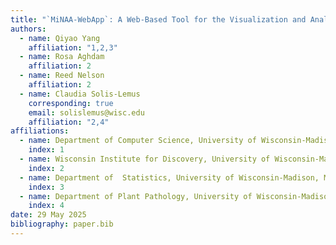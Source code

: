 ```yaml
---
title: "`MiNAA-WebApp`: A Web-Based Tool for the Visualization and Analysis of Microbiome Networks"
authors:
  - name: Qiyao Yang
    affiliation: "1,2,3"
  - name: Rosa Aghdam
    affiliation: 2
  - name: Reed Nelson
    affiliation: 2    
  - name: Claudia Solis-Lemus
    corresponding: true
    email: solislemus@wisc.edu
    affiliation: "2,4"
affiliations:
  - name: Department of Computer Science, University of Wisconsin-Madison, Madison, WI, United States of America
    index: 1
  - name: Wisconsin Institute for Discovery, University of Wisconsin-Madison, Madison, WI, United States of America
    index: 2
  - name: Department of  Statistics, University of Wisconsin-Madison, Madison, WI, United States of America
    index: 3
  - name: Department of Plant Pathology, University of Wisconsin-Madison, Madison, WI, United States of America
    index: 4
date: 29 May 2025
bibliography: paper.bib
---
```

